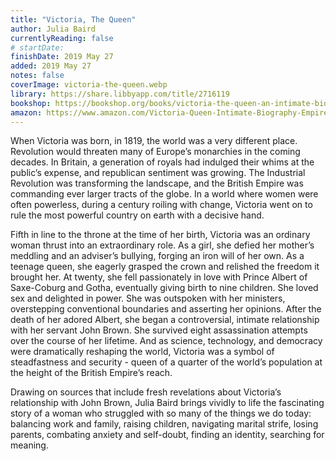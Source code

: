 ```yaml
---
title: "Victoria, The Queen"
author: Julia Baird
currentlyReading: false
# startDate:
finishDate: 2019 May 27
added: 2019 May 27
notes: false
coverImage: victoria-the-queen.webp
library: https://share.libbyapp.com/title/2716119
bookshop: https://bookshop.org/books/victoria-the-queen-an-intimate-biography-of-the-woman-who-ruled-an-empire/9780812982282
amazon: https://www.amazon.com/Victoria-Queen-Intimate-Biography-Empire/dp/1400069882
---
```


When Victoria was born, in 1819, the world was a very different place. Revolution would threaten many of Europe’s monarchies in the coming decades. In Britain, a generation of royals had indulged their whims at the public’s expense, and republican sentiment was growing. The Industrial Revolution was transforming the landscape, and the British Empire was commanding ever larger tracts of the globe. In a world where women were often powerless, during a century roiling with change, Victoria went on to rule the most powerful country on earth with a decisive hand.

Fifth in line to the throne at the time of her birth, Victoria was an ordinary woman thrust into an extraordinary role. As a girl, she defied her mother’s meddling and an adviser’s bullying, forging an iron will of her own. As a teenage queen, she eagerly grasped the crown and relished the freedom it brought her. At twenty, she fell passionately in love with Prince Albert of Saxe-Coburg and Gotha, eventually giving birth to nine children. She loved sex and delighted in power. She was outspoken with her ministers, overstepping conventional boundaries and asserting her opinions. After the death of her adored Albert, she began a controversial, intimate relationship with her servant John Brown. She survived eight assassination attempts over the course of her lifetime. And as science, technology, and democracy were dramatically reshaping the world, Victoria was a symbol of steadfastness and security - queen of a quarter of the world’s population at the height of the British Empire’s reach.

Drawing on sources that include fresh revelations about Victoria’s relationship with John Brown, Julia Baird brings vividly to life the fascinating story of a woman who struggled with so many of the things we do today: balancing work and family, raising children, navigating marital strife, losing parents, combating anxiety and self-doubt, finding an identity, searching for meaning.  
